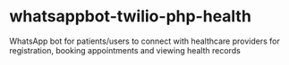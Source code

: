 # whatsappbot-twilio-php-health
WhatsApp bot for patients/users to connect with healthcare providers for registration, booking appointments and viewing health records

